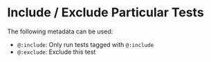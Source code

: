 # Include / Exclude Particular Tests

The following metadata can be used:

- `@:include`: Only run tests tagged with `@:include`
- `@:exclude`: Exclude this test